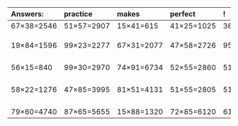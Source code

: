 | Answers: | practice | makes | perfect | ! |
| :--- | :--- | :--- | :--- | :--- |
| 67×38=2546 | 51×57=2907 | 15×41=615 | 41×25=1025 | 36×45=1620 | 
|   |   |   |   |   | 
|   |   |   |   |   | 
|   |   |   |   |   | 
| 19×84=1596 | 99×23=2277 | 67×31=2077 | 47×58=2726 | 95×95=9025 | 
|   |   |   |   |   | 
|   |   |   |   |   | 
|   |   |   |   |   | 
|   |   |   |   |   | 
| 56×15=840 | 99×30=2970 | 74×91=6734 | 52×55=2860 | 51×51=2601 | 
|   |   |   |   |   | 
|   |   |   |   |   | 
|   |   |   |   |   | 
|   |   |   |   |   | 
| 58×22=1276 | 47×85=3995 | 81×51=4131 | 51×55=2805 | 51×51=2601 | 
|   |   |   |   |   | 
|   |   |   |   |   | 
|   |   |   |   |   | 
|   |   |   |   |   | 
| 79×60=4740 | 87×65=5655 | 15×88=1320 | 72×85=6120 | 61×24=1464 | 
